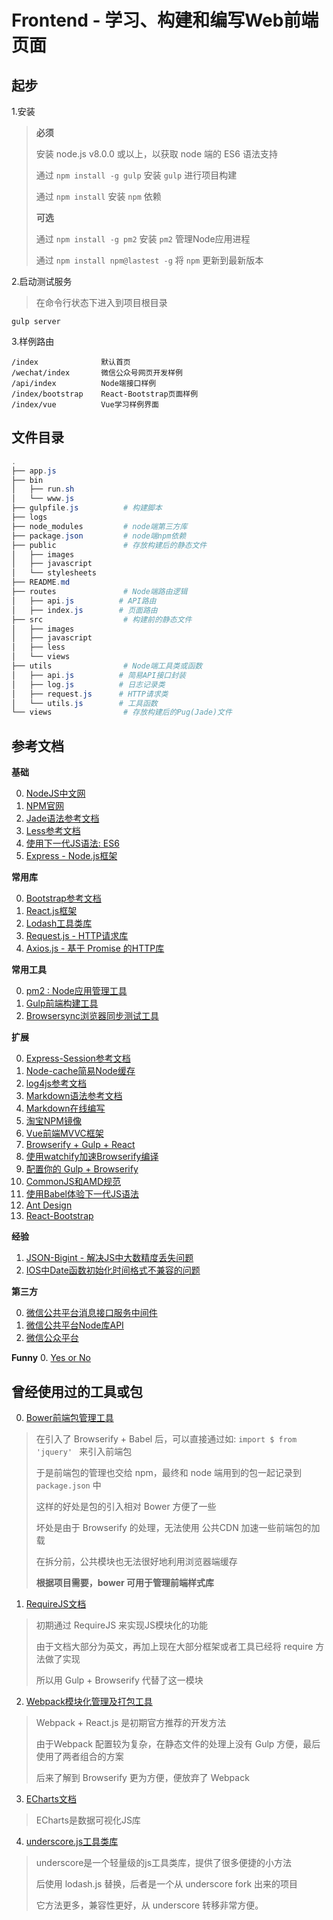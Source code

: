 Frontend - 学习、构建和编写Web前端页面
=========================

起步
---
1.安装
> **必须**
>
> 安装 node.js v8.0.0 或以上，以获取 node 端的 ES6 语法支持
>
> 通过 `npm install -g gulp` 安装 `gulp` 进行项目构建
>
> 通过 `npm install` 安装 `npm` 依赖
> 
> **可选**
>
> 通过 `npm install -g pm2` 安装 `pm2` 管理Node应用进程
>
> 通过 `npm install npm@lastest -g` 将 `npm` 更新到最新版本

2.启动测试服务
> 在命令行状态下进入到项目根目录
``` shell
gulp server
```

3.样例路由
```shell
/index              默认首页
/wechat/index       微信公众号网页开发样例
/api/index          Node端接口样例
/index/bootstrap    React-Bootstrap页面样例
/index/vue          Vue学习样例界面
```

文件目录
----
```powershell
.
├── app.js
├── bin
│   ├── run.sh
│   └── www.js
├── gulpfile.js          # 构建脚本
├── logs
├── node_modules         # node端第三方库
├── package.json         # node端npm依赖
├── public               # 存放构建后的静态文件
│   ├── images
│   ├── javascript
│   └── stylesheets
├── README.md
├── routes               # Node端路由逻辑
│   ├── api.js          # API路由
│   ├── index.js        # 页面路由
├── src                  # 构建前的静态文件
│   ├── images
│   ├── javascript
│   ├── less
│   └── views
├── utils                # Node端工具类或函数
│   ├── api.js          # 简易API接口封装
│   ├── log.js          # 日志记录类
│   ├── request.js      # HTTP请求类
│   └── utils.js        # 工具函数
└── views                # 存放构建后的Pug(Jade)文件

```

参考文档
---------------
**基础**

0. [NodeJS中文网](http://nodejs.cn/)
1. [NPM官网](https://www.npmjs.com)
2. [Jade语法参考文档](http://naltatis.github.io/jade-syntax-docs/)
3. [Less参考文档](http://lesscss.cn/)
4. [使用下一代JS语法: ES6](https://www.cnblogs.com/Wayou/p/es6_new_features.html)
5. [Express - Node.js框架](http://www.expressjs.com.cn/4x/api.html)

**常用库**

0. [Bootstrap参考文档](http://v3.bootcss.com/)
1. [React.js框架](http://reactjs.cn/react/docs/getting-started-zh-CN.html)
2. [Lodash工具类库](https://www.lodashjs.com/)
3. [Request.js - HTTP请求库](https://github.com/request/request#requestoptions-callback)
4. [Axios.js - 基于 Promise 的HTTP库](https://github.com/axios/axios)

**常用工具**

0. [pm2 : Node应用管理工具](https://www.npmjs.com/package/pm2)
1. [Gulp前端构建工具](http://www.gulpjs.com.cn/)
2. [Browsersync浏览器同步测试工具](http://www.browsersync.cn/)

**扩展**

0. [Express-Session参考文档](https://www.npmjs.com/package/express-session)
1. [Node-cache简易Node缓存](https://www.npmjs.com/package/node-cache)
2. [log4js参考文档](https://github.com/nomiddlename/log4js-node/wiki)
3. [Markdown语法参考文档](http://wowubuntu.com/markdown)
4. [Markdown在线编写](https://maxiang.io/)
5. [淘宝NPM镜像](https://npm.taobao.org/)
6. [Vue前端MVVC框架](http://cn.vuejs.org/)
7. [Browserify + Gulp + React](https://lincolnloop.com/blog/untangle-your-javascript-browserify/)
8. [使用watchify加速Browserify编译](https://www.gulpjs.com.cn/docs/recipes/fast-browserify-builds-with-watchify/)
8. [配置你的 Gulp + Browserify](https://www.npmjs.com/package/gulp-browserify)
9. [CommonJS和AMD规范](http://javascript.ruanyifeng.com/nodejs/module.html)
10. [使用Babel体验下一代JS语法](https://babeljs.cn/)
11. [Ant Design](https://ant.design/)
12. [React-Bootstrap](https://react-bootstrap.github.io/)

**经验**
1. [JSON-Bigint - 解决JS中大数精度丢失问题](https://www.npmjs.com/package/json-bigint)
2. [IOS中Date函数初始化时间格式不兼容的问题](https://stackoverflow.com/questions/13363673/javascript-date-is-invalid-on-ios)

**第三方**

0. [微信公共平台消息接口服务中间件](https://github.com/node-webot/wechat)
1. [微信公共平台Node库API](http://doxmate.cool/node-webot/co-wechat-api/api.html)
1. [微信公众平台](https://mp.weixin.qq.com/wiki)

**Funny**
0. [Yes or No](https://yesno.wtf/api)

曾经使用过的工具或包
---------------
0. [Bower前端包管理工具](https://bower.io/)
> 在引入了 Browserify + Babel 后，可以直接通过如:  `import $ from 'jquery' ` 来引入前端包
>
> 于是前端包的管理也交给 npm，最终和 node 端用到的包一起记录到 `package.json` 中
>
> 这样的好处是包的引入相对 Bower 方便了一些
>
> 坏处是由于 Browserify 的处理，无法使用 公共CDN 加速一些前端包的加载
>
> 在拆分前，公共模块也无法很好地利用浏览器端缓存
> 
> **根据项目需要，bower 可用于管理前端样式库**

1. [RequireJS文档](http://www.requirejs.cn/)
> 初期通过 RequireJS 来实现JS模块化的功能
>
> 由于文档大部分为英文，再加上现在大部分框架或者工具已经将 require 方法做了实现
>
> 所以用 Gulp + Browserify 代替了这一模块

2. [Webpack模块化管理及打包工具](http://webpackdoc.com/)
> Webpack + React.js 是初期官方推荐的开发方法
>
> 由于Webpack 配置较为复杂，在静态文件的处理上没有 Gulp 方便，最后使用了两者组合的方案
>
> 后来了解到 Browserify 更为方便，便放弃了 Webpack

3. [ECharts文档](http://echarts.baidu.com/examples.html)
> ECharts是数据可视化JS库

4. [underscore.js工具类库](http://underscorejs.org/)
> underscore是一个轻量级的js工具类库，提供了很多便捷的小方法
>
> 后使用 lodash.js 替换，后者是一个从 underscore fork 出来的项目
>
> 它方法更多，兼容性更好，从 underscore 转移非常方便。